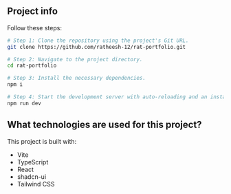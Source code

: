 ## Project info

Follow these steps:

```sh
# Step 1: Clone the repository using the project's Git URL.
git clone https://github.com/ratheesh-12/rat-portfolio.git

# Step 2: Navigate to the project directory.
cd rat-portfolio

# Step 3: Install the necessary dependencies.
npm i

# Step 4: Start the development server with auto-reloading and an instant preview.
npm run dev
```

## What technologies are used for this project?

This project is built with:

- Vite
- TypeScript
- React
- shadcn-ui
- Tailwind CSS
